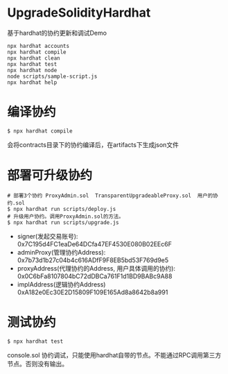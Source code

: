 # UpgradeSolidityHardhat

基于hardhat的协约更新和调试Demo

```shell
npx hardhat accounts
npx hardhat compile
npx hardhat clean
npx hardhat test
npx hardhat node
node scripts/sample-script.js
npx hardhat help
```


# 编译协约
```
$ npx hardhat compile
```
会将contracts目录下的协约编译后，在artifacts下生成json文件

# 部署可升级协约
```
# 部署3个协约 ProxyAdmin.sol  TransparentUpgradeableProxy.sol  用户的协约.sol
$ npx hardhat run scripts/deploy.js
# 升级用户协约。调用ProxyAdmin.sol的方法。
$ npx hardhat run scripts/upgrade.js
```
* signer(发起交易账号):                                    0x7C195d4FC1eaDe64DCfa47EF4530E080B02EEc6F
* adminProxy(管理协约Address):                             0x7b73d1b27c04b4c616ADfF9F8EB5bd53F769d9e5
* proxyAddress(代理协约的Address, 用户具体调用的协约):        0x0C6bFa8107804bC72dDBCa761F1d1BD9BABc9A88
* implAddress(逻辑协约Address)                             0xA182e0Ec30E2D15809F109E165Ad8a8642b8a991



# 测试协约
```
$ npx hardhat test
```
console.sol 协约调试，只能使用hardhat自带的节点。不能通过RPC调用第三方节点。否则没有输出。


















